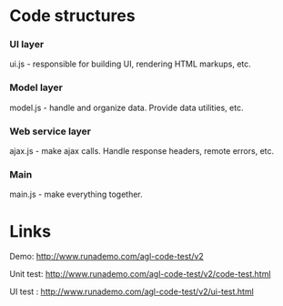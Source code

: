# Code structures

### UI layer
ui.js - responsible for building UI, rendering HTML markups, etc.

### Model layer
model.js - handle and organize data. Provide data utilities, etc.

### Web service layer
ajax.js - make ajax calls. Handle response headers, remote errors, etc.

### Main
main.js - make everything together.

# Links

Demo: http://www.runademo.com/agl-code-test/v2

Unit test: http://www.runademo.com/agl-code-test/v2/code-test.html

UI test : http://www.runademo.com/agl-code-test/v2/ui-test.html